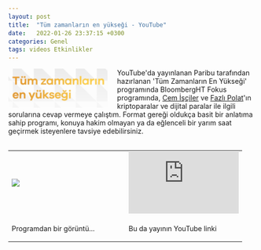 ```yaml
---
layout: post
title:  "Tüm zamanların en yükseği - YouTube"
date:   2022-01-26 23:37:15 +0300
categories: Genel
tags: videos Etkinlikler
---
```


<img align="left" src="/assets/tum_zamanlarin_en_yuksegi_poster.jpg" style="width:40%; padding-right:20px"> YouTube'da yayınlanan Paribu tarafından hazırlanan 'Tüm Zamanların En Yükseği' programında BloombergHT Fokus programında, [Cem İşçiler](https://twitter.com/cemisciler) ve [Fazlı Polat](https://twitter.com/FAZLIPOLAT)'ın kriptoparalar ve dijital paralar ile ilgili sorularına cevap vermeye çalıştım. Format gereği oldukça basit bir anlatıma sahip programı, konuya hakim olmayan ya da eğlenceli bir yarım saat geçirmek isteyenlere tavsiye edebilirsiniz.  
&nbsp;

<table><tr><td style="width:50%">
<img src="/assets/Tum_zamanlarin_en_yüksegi_2101_800.jpg">
</td>
<td style="width:50%">
<iframe width="224" height="126" src="https://www.youtube.com/embed/9TipN2j4S_A" frameborder="0" allowfullscreen></iframe></td></tr>
<tr><td style="width:50%; vertical-align:top">
<p>
Programdan bir görüntü...  
</p></td>
<td style="width:50%; vertical-align:top">
<p>Bu da yayının YouTube linki</p>
</td></tr> 
</table>

